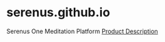 # serenus.github.io
Serenus One Meditation Platform
[Product Description](docs/product_description.md)
